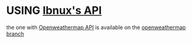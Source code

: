 # USING [Ibnux's API](https://ibnux.github.io/BMKG-importer/)

the one with [Openweathermap API](https://openweathermap.org/current) is available on the [openweathermap branch](https://github.com/whatsmynameidontknow/progate-weather/tree/openweathermap)
